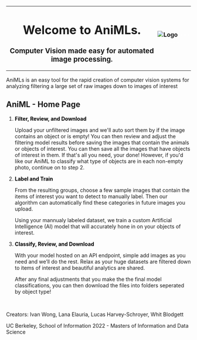 <!-- /* Apply this to your `table` element. */ -->
<style type="text/css">
    #page tr, #page th {
        padding: 0; 
        margin: 0;
        }
</style>

<!-- And this to your table's `td` elements. */ -->
<table border="0" align="left"> 
        <tr id="page">
            <th id="page">
                <h1 class="cap">Welcome to AniMLs. </h1> 
                <h3 class="cap">Computer Vision made easy for automated image processing.</h3>
            </th>
            <th id="page">
            <img style='vertical-align:left;' src="static/website_images/animl_logo.png" alt="Logo" width=”500″ height=”600″>
            <font color="white">------</font>
            </th>
        </tr>
</table>
<!-- <div style='vertical-align:middle; display:inline;'>
text text
<h1 class="cap">Welcome to AniMLs. </h1> 
<h1 class="cap">Computer Vision made easy for automated image processing.</h1>
</div> -->

<p>AniMLs is an easy tool for the rapid creation of computer vision systems for analyzing filtering a large set of raw images down to images of interest <br></p>

## AniML - Home Page

<html>
<head>
    <title>AniML Detect with YOLOv5</title>
    <script src="https://code.jquery.com/jquery-3.5.1.min.js" integrity="sha256-9/aliU8dGd2tb6OSsuzixeV4y/faTqgFtohetphbbj0=" crossorigin="anonymous"></script>
    <script src="https://stackpath.bootstrapcdn.com/bootstrap/4.5.2/js/bootstrap.min.js"></script>
    <link rel="stylesheet" href="../static/css/styles.css">
    <link rel="stylesheet" href="../static/css/mystyle.css">
    <link rel="stylesheet" href="../static/css/style3.css">
    <link rel="stylesheet" href="https://stackpath.bootstrapcdn.com/bootstrap/4.5.2/css/bootstrap.min.css" integrity="sha384-JcKb8q3iqJ61gNV9KGb8thSsNjpSL0n8PARn9HuZOnIxN0hoP+VmmDGMN5t9UJ0Z"
        crossorigin="anonymous">
</head>
</html>

1. <span style="color:black"> **Filter, Review, and Download**</span>


    Upload your unfiltered images and we'll auto sort them by if the image contains an object or is empty! You can then review and adjust the filtering model results before saving the images that contain the animals or objects of interest. You can then save all the images that have objects of interest in them. If that's all you need, your done! However, if you'd like our AniML to classify what type of objects are in each non-empty photo, continue on to step 2.

2. <span style="color:black"> **Label and Train**</span>

    From the resulting groups, choose a few sample images that contain the items of interest you want to detect to manually label. Then our algorithm can automatically find these categories in future images you upload.

    Using your mannualy labeled dataset, we train a custom Artificial Intelligence (AI) model that will accurately hone in on your objects of interest.

3. <span style="color:black"> **Classify, Review, and Download**</span>

    With your model hosted on an API endpoint, simple add images as you need and we’ll do the rest. Relax as your huge datasets are filtered down to items of interest and beautiful analytics are shared.

    After any final adjustments that you make the the final model classifications, you can then download the files into folders seperated by object type! 

&nbsp;
   
Creators:
Ivan Wong,
Lana Elauria,
Lucas Harvey-Schroyer,
Whit Blodgett

UC Berkeley, School of Information 2022 - Masters of Information and Data Science


